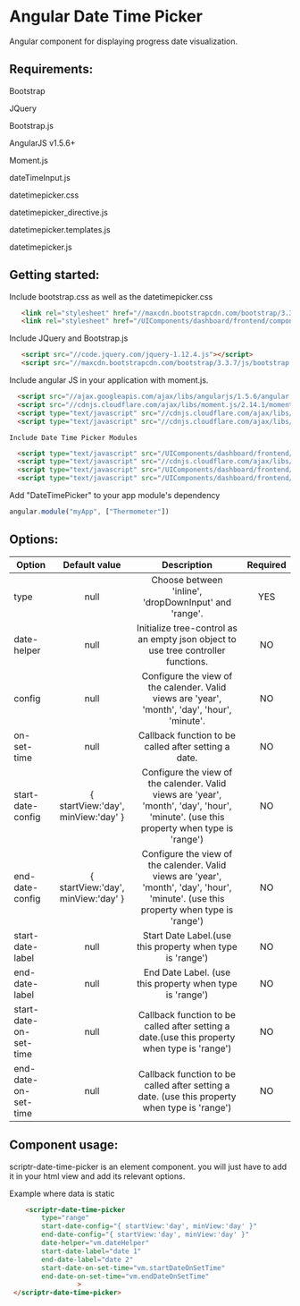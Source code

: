 # Angular Date Time Picker 
 
  Angular component for displaying progress date visualization.
  
## Requirements:

  Bootstrap
  
  JQuery
  
  Bootstrap.js
  
  AngularJS v1.5.6+
  
  Moment.js
  
  dateTimeInput.js
  
  datetimepicker.css
  
  datetimepicker_directive.js
  
  datetimepicker.templates.js
  
  datetimepicker.js
  
## Getting started:

  Include  bootstrap.css as well as the datetimepicker.css
   
  ```html
     <link rel="stylesheet" href="//maxcdn.bootstrapcdn.com/bootstrap/3.3.7/css/bootstrap.min.css">
     <link rel="stylesheet" href="/UIComponents/dashboard/frontend/components/datetimepicker/datetimepicker.css">
  ```
  
  Include  JQuery and Bootstrap.js
   
  ```html
     <script src="//code.jquery.com/jquery-1.12.4.js"></script>
     <script src="//maxcdn.bootstrapcdn.com/bootstrap/3.3.7/js/bootstrap.min.js" integrity="sha384-Tc5IQib027qvyjSMfHjOMaLkfuWVxZxUPnCJA7l2mCWNIpG9mGCD8wGNIcPD7Txa" crossorigin="anonymous"></script>
  ```

  Include angular JS in your application with moment.js.
  
  ```html
    <script src="//ajax.googleapis.com/ajax/libs/angularjs/1.5.6/angular.min.js"></script>
    <script src="//cdnjs.cloudflare.com/ajax/libs/moment.js/2.14.1/moment.min.js" crossorigin="anonymous"></script>
    <script type="text/javascript" src="//cdnjs.cloudflare.com/ajax/libs/moment.js/2.17.1/locale/de.js"></script>
    <script type="text/javascript" src="//cdnjs.cloudflare.com/ajax/libs/moment.js/2.17.1/locale/zh-cn.js"></script>
  ```
  
    Include Date Time Picker Modules
  
  ```html
    <script type="text/javascript" src="/UIComponents/dashboard/frontend/components/datetimepicker/datetimepicker_directive.js"></script>
	<script type="text/javascript" src="//cdnjs.cloudflare.com/ajax/libs/angular-bootstrap-datetimepicker/1.1.3/js/datetimepicker.templates.min.js"></script>
    <script type="text/javascript" src="/UIComponents/dashboard/frontend/components/datetimepicker/dateTimeInput.js"></script>
    <script type="text/javascript" src="/UIComponents/dashboard/frontend/components/datetimepicker/datetimepicker.js"></script>
  ```
  
  Add "DateTimePicker" to your app module's dependency
  
  ```javascript
  angular.module("myApp", ["Thermometer"])
  ```
  
## Options:

| Option        | Default value   | Description   | Required   |
| ------------- |:-------------:|:-------------:|:-------------:|
  type | null | Choose between 'inline', 'dropDownInput' and 'range'.  | YES
  date-helper       | null    | 	Initialize tree-control as an empty json object to use tree controller functions.		| NO 
  config       | null    | 	 Configure the view of the calender. Valid views are 'year', 'month', 'day', 'hour', 'minute'.		| NO 
  on-set-time       | null    | 	Callback function to be called after setting a date.		| NO 
  start-date-config      | { startView:'day', minView:'day' } | Configure the view of the calender. Valid views are 'year', 'month', 'day', 'hour', 'minute'. (use this property when type is 'range')| NO
  end-date-config     | { startView:'day', minView:'day' }	 | Configure the view of the calender. Valid views are 'year', 'month', 'day', 'hour', 'minute'. (use this property when type is 'range') | NO
  start-date-label       | null    | 	Start Date Label.(use this property when type is 'range')		| NO 
  end-date-label       | null    | 	End Date Label. (use this property when type is 'range')		| NO 
  start-date-on-set-time       | null    | 	Callback function to be called after setting a date.(use this property when type is 'range')		| NO 
  end-date-on-set-time       | null    | 	Callback function to be called after setting a date. (use this property when type is 'range')		| NO 
  
  
## Component usage:

scriptr-date-time-picker is an element component. you will just have to add it in your html view and add its relevant options.

Example where data is static

 ```html
     <scriptr-date-time-picker
         type="range"
         start-date-config="{ startView:'day', minView:'day' }"
         end-date-config="{ startView:'day', minView:'day' }"
         date-helper="vm.dateHelper"      
         start-date-label="date 1"     
         end-date-label="date 2" 
         start-date-on-set-time="vm.startDateOnSetTime"
         end-date-on-set-time="vm.endDateOnSetTime"
                  >
  </scriptr-date-time-picker>
  ```
  